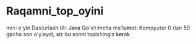 # Raqamni_top_oyini
mini o'yin
Dasturlash tili: Java
Qo'shimcha ma'lumot: Kompyuter 0 dan 50 gacha son o'ylaydi, siz bu sonni topishingiz kerak
